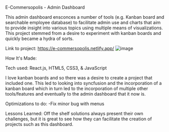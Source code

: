 E-Commersopolis - Admin Dashboard

This admin dashboard ensconces a number of tools (e.g. Kanban board and searchable employee database) to facilitate admin use and charts that aim to provide insight into various topics using multiple means of visualizations. This project stemmed from a desire to experiment with kanban boards and quickly became a hydra of sorts.

Link to project: https://e-commersopolis.netlify.app/
![image](https://user-images.githubusercontent.com/102261261/222451171-2a08b0f5-0495-498d-ad46-3d4b69518adc.png)


How It's Made:

Tech used: React.js, HTML5, CSS3, & JavaScript

I love kanban boards and so there was a desire to create a project that included one. This led to looking into syncfusion and the incorporation of a kanban board which in turn led to the incorporation of multiple other tools/features and eventually to the admin dashboard that it now is.

Optimizations to do:
-Fix minor bug with menus

Lessons Learned:
Off the shelf solutions always present their own challenges, but it is great to see how they can facilitate the creation of projects such as this dashboard.
